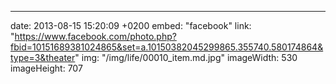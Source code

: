 ---
date: 2013-08-15 15:20:09 +0200
embed: "facebook"
link: "https://www.facebook.com/photo.php?fbid=10151689381024865&set=a.10150382045299865.355740.580174864&type=3&theater"
img: "/img/life/00010_item.md.jpg"
imageWidth: 530
imageHeight: 707
